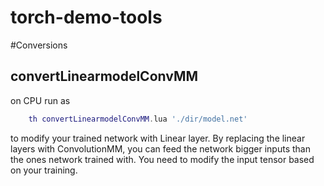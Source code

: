 torch-demo-tools
================


#Conversions

## convertLinearmodelConvMM  
   on CPU run as 
   ```lua
       th convertLinearmodelConvMM.lua './dir/model.net' 
   ```

to modify your trained network with Linear layer. By replacing the linear layers with ConvolutionMM, you can feed the network bigger inputs than the ones network trained with. You need to modify the input tensor based on your training. 

